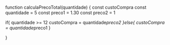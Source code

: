 function calculaPrecoTotal(quantidade) {
 const custoCompra
 const quantidade = 5
 const preco1 = 1.30
 const preco2 = 1
  
  if{
    quantidade >= 12
       custoCompra = quantidade*preco2
  }else{
    custoCompra = quantidade*preco1
  }
  
}